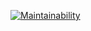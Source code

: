 [![Maintainability](https://api.codeclimate.com/v1/badges/127923cebaf9ceefaa05/maintainability)](https://codeclimate.com/github/konstantinoff/frontend-project-lvl2/maintainability)